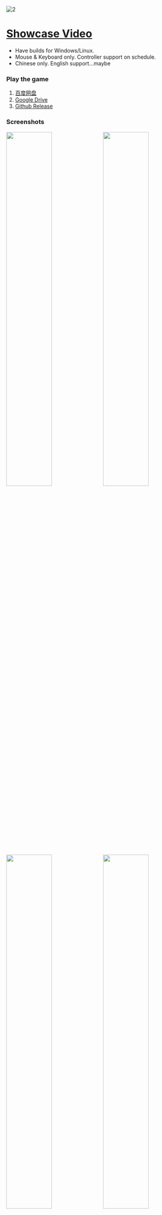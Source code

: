 ![2](https://user-images.githubusercontent.com/100255436/211665714-782d981d-e8de-427d-bcbd-99a86bac1a81.jpg)
# [Showcase Video](https://www.bilibili.com/video/BV1vD4y1p7cu)
- Have builds for Windows/Linux.
- Mouse & Keyboard only. Controller support on schedule.
- Chinese only. English support...maybe

### Play the game
1. [百度网盘](https://pan.baidu.com/s/1fv9NreswIF_PM7yGrmtBtA?pwd=h63g)
2. [Google Drive](https://drive.google.com/drive/folders/1_oDC0mpXIAc013O8Lg83KPEgBYd-f68W?usp=share_link)
3. [Github Release](https://github.com/Maoyeedy/Qiyu_UnityProject/releases)

### Screenshots
<img src="https://user-images.githubusercontent.com/100255436/211786724-860ffee3-45b3-4980-bbf7-9894fc002893.jpg" align="left" width="49%"><img src="https://user-images.githubusercontent.com/100255436/211786767-9cdd4978-83e9-450c-8ee1-f4223ef0fe1b.jpg" align="right" width="49%">
<img src="https://user-images.githubusercontent.com/100255436/211786960-773ccc1d-f147-4e99-ae96-5097af666238.jpg" align="left" width="49%"><img src="https://user-images.githubusercontent.com/100255436/211786946-fbeec510-0d34-4852-938f-c5128cc8a1d0.jpg" align="right" width="49%">
<img src="https://user-images.githubusercontent.com/100255436/211787022-75b8b2fa-83e8-4d67-aac8-e556580ca1f3.jpg" align="left" width="49%"><img src="https://user-images.githubusercontent.com/100255436/211787060-61d6a450-b1ba-48b4-929b-de3131960fa0.jpg" align="right" width="49%">

### Get the project
```bash
git clone https://github.com/Maoyeedy/Qiyu_UnityProject.git
```
